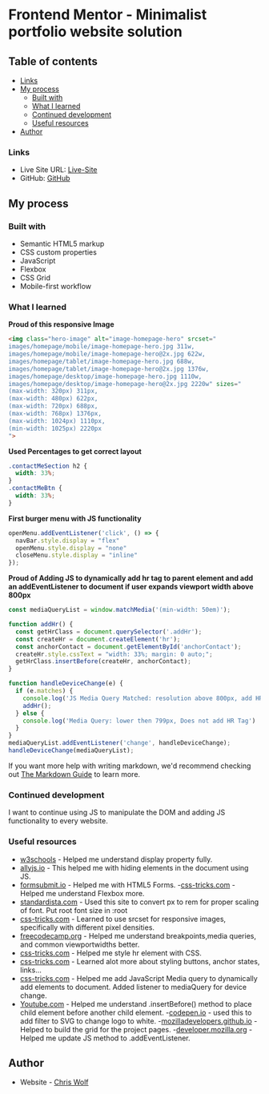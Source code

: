 # Frontend Mentor - Minimalist portfolio website solution

## Table of contents

- [Links](#links)
- [My process](#my-process)
  - [Built with](#built-with)
  - [What I learned](#what-i-learned)
  - [Continued development](#continued-development)
  - [Useful resources](#useful-resources)
- [Author](#author)

### Links

- Live Site URL: [Live-Site](https://frontend-mentor-8-minimalist-portfolio-website.vercel.app/)
- GitHub: [GitHub](https://github.com/christopherrc819/Frontend-Mentor-8---minimalist-portfolio-website)

## My process

### Built with

- Semantic HTML5 markup
- CSS custom properties
- JavaScript
- Flexbox
- CSS Grid
- Mobile-first workflow

### What I learned

**Proud of this responsive Image**
```html
<img class="hero-image" alt="image-homepage-hero" srcset="
images/homepage/mobile/image-homepage-hero.jpg 311w,
images/homepage/mobile/image-homepage-hero@2x.jpg 622w,
images/homepage/tablet/image-homepage-hero.jpg 688w,
images/homepage/tablet/image-homepage-hero@2x.jpg 1376w,
images/homepage/desktop/image-homepage-hero.jpg 1110w,
images/homepage/desktop/image-homepage-hero@2x.jpg 2220w" sizes="
(max-width: 320px) 311px,
(max-width: 480px) 622px,
(max-width: 720px) 688px,
(max-width: 768px) 1376px,
(max-width: 1024px) 1110px,
(min-width: 1025px) 2220px
">
```
**Used Percentages to get correct layout**
```css
.contactMeSection h2 {
  width: 33%;
}
.contactMeBtn {
  width: 33%;
}
```
**First burger menu with JS functionality**
```js
openMenu.addEventListener('click', () => {
  navBar.style.display = "flex"
  openMenu.style.display = "none"
  closeMenu.style.display = "inline"
});
```

**Proud of Adding JS to dynamically add hr tag to parent element and add an addEventListener to document if user expands viewport width above 800px**
```js
const mediaQueryList = window.matchMedia('(min-width: 50em)');

function addHr() {
  const getHrClass = document.querySelector('.addHr');
  const createHr = document.createElement('hr');
  const anchorContact = document.getElementById('anchorContact');
  createHr.style.cssText = "width: 33%; margin: 0 auto;";
  getHrClass.insertBefore(createHr, anchorContact);
}

function handleDeviceChange(e) {
  if (e.matches) {
    console.log('JS Media Query Matched: resolution above 800px, add HR Tag');
    addHr();
  } else {
    console.log('Media Query: lower then 799px, Does not add HR Tag')
  }
}
mediaQueryList.addEventListener('change', handleDeviceChange);
handleDeviceChange(mediaQueryList);
```

If you want more help with writing markdown, we'd recommend checking out [The Markdown Guide](https://www.markdownguide.org/) to learn more.

### Continued development

I want to continue using JS to manipulate the DOM and adding JS functionality to every website.

### Useful resources

- [w3schools](https://www.w3schools.com/cssref/pr_class_display.asp) - Helped me understand display property fully.
- [allyjs.io](https://allyjs.io/tutorials/hiding-elements.html) - This helped me with hiding elements in the document using JS.
- [formsubmit.io](https://formsubmit.co/documentation) - Helped me with HTML5 Forms.
-[css-tricks.com](https://css-tricks.com/snippets/css/a-guide-to-flexbox/) - Helped me understand Flexbox more.
- [standardista.com](http://www.standardista.com/px-to-rem-conversion-if-root-font-size-is-16px/) - Used this site to convert px to rem for proper scaling of font. Put root font size in :root
- [css-tricks.com](https://css-tricks.com/a-guide-to-the-responsive-images-syntax-in-html/#using-srcset) - Learned to use srcset for responsive images, specifically with different pixel densities.
- [freecodecamp.org](https://www.freecodecamp.org/news/css-media-queries-breakpoints-media-types-standard-resolutions-and-more/) - Helped me understand breakpoints,media queries, and common viewportwidths better.
- [css-tricks.com](https://css-tricks.com/examples/hrs/) - Helped me style hr element with CSS.
- [css-tricks.com](https://css-tricks.com/a-complete-guide-to-links-and-buttons/#buttons-heading-2) - Learned alot more about styling buttons, anchor states, links...
- [css-tricks.com](https://css-tricks.com/working-with-javascript-media-queries/) - Helped me add JavaScript Media query to dynamically add elements to document. Added listener to mediaQuery for device change.
- [Youtube.com](https://www.youtube.com/watch?v=XOz8RCiPbx8) - Helped me understand .insertBefore() method to place child element before another child element.
-[codepen.io](https://codepen.io/sosuke/pen/Pjoqqp) - used this to add filter to SVG to change logo to white.
-[mozilladevelopers.github.io](https://mozilladevelopers.github.io/playground/css-grid) - Helped to build the grid for the project pages.
-[developer.mozilla.org](https://developer.mozilla.org/en-US/docs/Web/API/MediaQueryList) - Helped me update JS method to .addEventListener.

## Author
- Website - [Chris Wolf](https://christopherrc819.github.io/)
